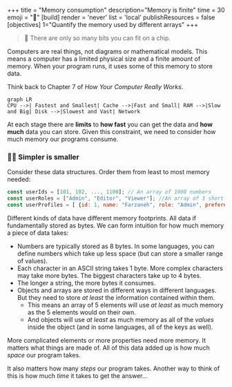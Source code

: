 +++
title = "Memory consumption"
description="Memory is finite"
time = 30
emoji = "🥪"
[build]
  render = 'never'
  list = 'local'
  publishResources = false
[objectives]
    1="Quantify the memory used by different arrays"
+++

> 📏 There are only so many bits you can fit on a chip.

Computers are real things, not diagrams or mathematical models. This means a computer has a limited physical size and a finite amount of memory. When your program runs, it uses some of this memory to store data.

Think back to Chapter 7 of <cite>How Your Computer Really Works</cite>.

```mermaid
graph LR
CPU -->|️ Fastest and Smallest| Cache -->|Fast and Small| RAM -->|Slow and Big| Disk -->|Slowest and Vast| Network
```

At each stage there are **limits** to **how fast** you can get the data and **how much** data you can store. Given this constraint, we need to consider how much memory our programs consume.

### 🧘🏽 Simpler is smaller

Consider these data structures. Order them from least to most memory needed:

```js
const userIds = [101, 102, ..., 1100]; // An array of 1000 numbers
const userRoles = ["Admin", "Editor", "Viewer"]; //An array of 3 short strings
const userProfiles = [ {id: 1, name: "Farzaneh", role: "Admin", preferences: {...}}, {id: 2, name: "Cuneyt", role: "Editor", preferences: {...}} ]; // An array of 2 complex objects
```

Different kinds of data have different memory footprints. All data if fundamentally stored as bytes. We can form intuition for how much memory a piece of data takes:

- Numbers are typically stored as 8 bytes. In some languages, you can define numbers which take up less space (but can store a smaller range of values).
- Each character in an ASCII string takes 1 byte. More complex characters may take more bytes. The biggest characters take up to 4 bytes.
- The longer a string, the more bytes it consumes.
- Objects and arrays are stored in different ways in different languages. But they need to store _at least_ the information contained within them.
  - This means an array of 5 elements will use _at least_ as much memory as the 5 elements would on their own.
  - And objects will use _at least_ as much memory as all of the _values_ inside the object (and in some languages, all of the keys as well).

More complicated elements or more properties need more memory. It matters what things are made of. All of this data added up is how much _space_ our program takes.

It also matters how many _steps_ our program takes. Another way to think of this is how much _time_ it takes to get the answer...
